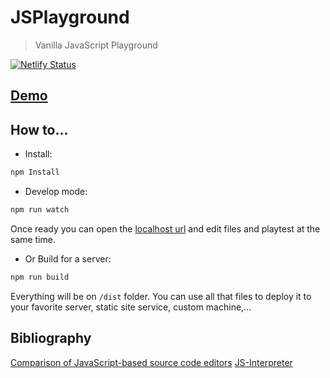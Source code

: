 # JSPlayground

> Vanilla JavaScript Playground

[![Netlify Status](https://api.netlify.com/api/v1/badges/06a0e5a8-9503-47fe-ae2c-af397e21b604/deploy-status)](https://app.netlify.com/sites/starlit-lily-b00e81/deploys)

## [Demo](https://jsplayground.everlyrusher.com/)

## How to...

* Install:

```sh
npm Install
```

* Develop mode:

```sh
npm run watch
```

Once ready you can open the [localhost url](http://localhost:1234) and edit
files and playtest at the same time.

* Or Build for a server:

```sh
npm run build
```

Everything will be on `/dist` folder. You can use all that files to deploy it to
your favorite server, static site service, custom machine,...

## Bibliography

[Comparison of JavaScript-based source code editors](https://en.wikipedia.org/wiki/Comparison_of_JavaScript-based_source_code_editors)
[JS-Interpreter](https://github.com/NeilFraser/JS-Interpreter)
